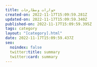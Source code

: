 ```yaml
---
title: حوارات ومطارحات
created-on: 2022-11-17T15:09:59.281Z
updated-on: 2022-11-17T15:09:59.340Z
published-on: 2022-11-17T15:09:59.395Z
tags: category
layout: "[category].html"
date: 2022-11-17T15:09:59.437Z
seo:
  noindex: false
  twitter:title: summary
  twitter:card: summary
---
```

